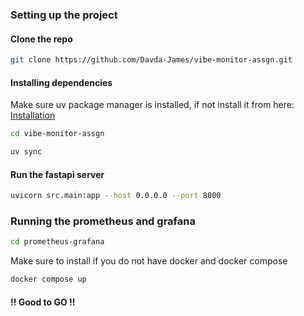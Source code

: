 ### Setting up the project
#### Clone the repo
```bash
git clone https://github.com/Davda-James/vibe-monitor-assgn.git
```

#### Installing dependencies
Make sure uv package manager is installed, if not install it from here: [Installation](https://docs.astral.sh/uv/getting-started/installation/#__tabbed_1_1)

```bash
cd vibe-monitor-assgn
```

```bash
uv sync
```

#### Run the fastapi server

```bash
uvicorn src.main:app --host 0.0.0.0 --port 8000 
```

### Running the prometheus and grafana 
```bash
cd prometheus-grafana
```

Make sure to install if you do not have docker and docker compose
```bash
docker compose up
```

#### !! Good to GO !!